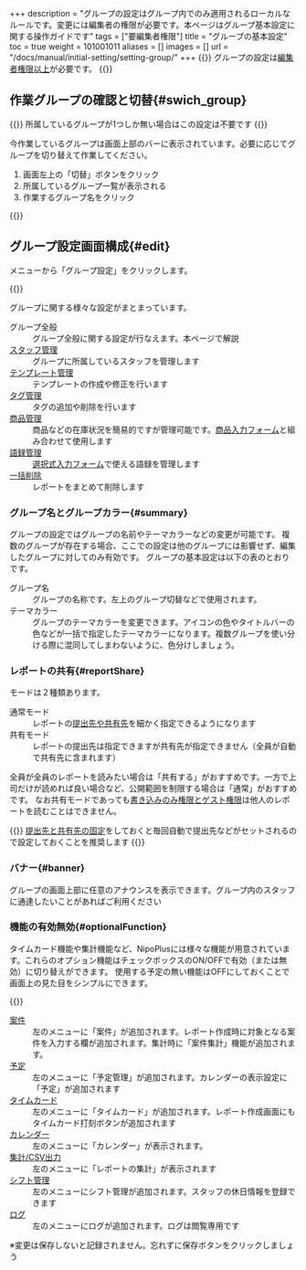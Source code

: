 +++
description = "グループの設定はグループ内でのみ適用されるローカルなルールです。変更には編集者の権限が必要です。本ページはグループ基本設定に関する操作ガイドです"
tags = ["要編集者権限"]
title = "グループの基本設定"
toc = true
weight = 101001011
aliases = []
images = []
url = "/docs/manual/initial-setting/setting-group/"
+++
{{<warning>}}
グループの設定は[編集者権限以上](/docs/manual/initial-setting/staff/rank/)が必要です。
{{</warning>}}

## 作業グループの確認と切替{#swich_group}

{{<info>}}
所属しているグループが1つしか無い場合はこの設定は不要です
{{</info>}}

今作業しているグループは画面上部のバーに表示されています。必要に応じてグループを切り替えて作業してください。

1. 画面左上の「切替」ボタンをクリック
1. 所属しているグループ一覧が表示される
1. 作業するグループ名をクリック

{{<icatch filename="switch" msg="グループ名をクリックして他のグループに切り替えます" alice="here">}}

## グループ設定画面構成{#edit}

メニューから「グループ設定」をクリックします。

{{<icatch filename="group-manage" msg="グループの全般設定では使用する機能やテーマカラーの変更が可能です" alice="ok">}}

グループに関する様々な設定がまとまっています。

<dl class="basic">
<dt>グループ全般</dt>
<dd>グループ全般に関する設定が行なえます。本ページで解説</dd>
<dt><a href="/docs/manual/initial-setting/staff-local/_about/">スタッフ管理</a></dt>
<dd>グループに所属しているスタッフを管理します</dd>
<dt><a href="/docs/manual/initial-setting/template/make/">テンプレート管理</a></dt>
<dd>テンプレートの作成や修正を行います</dd>
<dt><a href="/docs/manual/initial-setting/advanced-setting/tag/">タグ管理</a></dt>
<dd>タグの追加や削除を行います</dd>
<dt><a href="/docs/manual/initial-setting/advanced-setting/point/">商品管理</a></dt>
<dd>商品などの在庫状況を簡易的ですが管理可能です。<a href="/docs/manual/initial-setting/template/mod/">商品入力フォーム</a>と組み合わせて使用します</dd>
<dt><a href="/docs/manual/initial-setting/advanced-setting/goroku/">語録管理</a></dt>
<dd><a href="/docs/manual/initial-setting/template/selects/">選択式入力フォーム</a>で使える語録を管理します</dd>
<dt><a href="/docs/manual/read-report/removereport/#batch_remove">一括削除</a></dt>
<dd>レポートをまとめて削除します</dd>
</dl>

### グループ名とグループカラー{#summary}

グループの設定ではグループの名前やテーマカラーなどの変更が可能です。
複数のグループが存在する場合、ここでの設定は他のグループには影響せず、編集したグループに対してのみ有効です。
グループの基本設定は以下の表のとおりです。

<dl class="basic">
  <dt>グループ名</dt>
  <dd>グループの名称です。左上のグループ切替などで使用されます。</dd>
  <dt>テーマカラー</dt>
  <dd>グループのテーマカラーを変更できます。アイコンの色やタイトルバーの色などが一括で指定したテーマカラーになります。複数グループを使い分ける際に混同してしまわないように、色分けしましょう。</dd>

</dl>

### レポートの共有{#reportShare}

モードは２種類あります。

<dl class="basic">
<dt>通常モード</dt>
<dd>レポートの<a href="/docs/manual/write-report/dist/">提出先や共有先</a>を細かく指定できるようになります</dd>
<dt>共有モード</dt>
<dd>レポートの提出先は指定できますが共有先が指定できません（全員が自動で共有先に含まれます）</dd>
</dl>

全員が全員のレポートを読みたい場合は「共有する」がおすすめです。一方で上司だけが読めれば良い場合など、公開範囲を制限する場合は「通常」がおすすめです。
なお共有モードであっても[書き込みのみ権限とゲスト権限](/docs/manual/initial-setting/staff/rank/#others)は他人のレポートを読むことはできません。

{{<info>}}
[提出先と共有先の固定](/docs/manual/initial-setting/staff-local/dist/)をしておくと毎回自動で提出先などがセットされるので設定しておくことを推奨します
{{</info>}}





### バナー{#banner}

グループの画面上部に任意のアナウンスを表示できます。グループ内のスタッフに通達したいことがあればご利用ください





### 機能の有効無効{#optionalFunction}


タイムカード機能や集計機能など、NipoPlusには様々な機能が用意されています。これらのオプション機能はチェックボックスのON/OFFで有効（または無効）に切り替えができます。
使用する予定の無い機能はOFFにしておくことで画面上の見た目をシンプルにできます。

{{<iTablet filename="functions" msg="使わない機能はOFFにしたほうがメニューがスッキリするよ" alice="ok">}}



<dl class="basic">
  <dt><a href="/docs/manual/anken/_about/">案件</a></dt>
  <dd>左のメニューに「案件」が追加されます。レポート作成時に対象となる案件を入力する欄が追加されます。集計時に「案件集計」機能が追加されます。</dd>
  <dt><a href="/docs/manual/event/add/">予定</a></dt>
  <dd>左のメニューに「予定管理」が追加されます。カレンダーの表示設定に「予定」が追加されます</dd>
  <dt><a href="/docs/manual/timecard/input/">タイムカード</a></dt>
  <dd>左のメニューに「タイムカード」が追加されます。レポート作成画面にもタイムカード打刻ボタンが追加されます</dd>
  <dt><a href="/docs/manual/calendar/_about/">カレンダー</a></dt>
  <dd>左のメニューに「カレンダー」が表示されます。</dd>
  <dt><a href="/docs/manual/analytics/_about/">集計/CSV出力</a></dt>
  <dd>左のメニューに「レポートの集計」が表示されます</dd>
  <dt><a href="/docs/manual/utils/shift/">シフト管理</a></dt>
  <dd>左のメニューにシフト管理が追加されます。スタッフの休日情報を登録できます</dd>
  <dt><a href="/docs/manual/utils/log/">ログ</a></dt>
  <dd>左のメニューにログが追加されます。ログは閲覧専用です</dd>

</dl>

※変更は保存しないと記録されません。忘れずに保存ボタンをクリックしましょう
